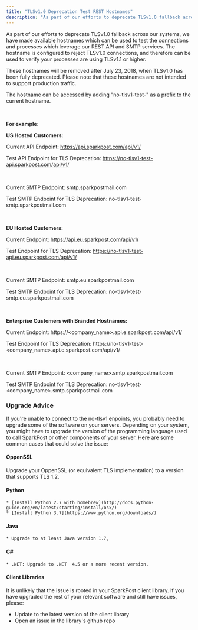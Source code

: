 ```yaml
---
title: "TLSv1.0 Deprecation Test REST Hostnames"
description: "As part of our efforts to deprecate TLSv1.0 fallback across our systems, we have made available hostnames which can be used to test the connections and processes which leverage our REST API. The hostname is configured to reject TLSv1.0 connections, and therefore can be used to verify your processes are using TLSv1.1 or higher."
---
```


As part of our efforts to deprecate TLSv1.0 fallback across our systems,
we have made available hostnames which can be used to test the connections
and processes which leverage our REST API and SMTP services.
The hostname is configured to reject TLSv1.0 connections,
and therefore can be used to verify your processes are using TLSv1.1 or higher.

These hostnames will be removed after July 23, 2018, when TLSv1.0 has been fully deprecated.
Please note that these hostnames are not intended to support production traffic.

The hostname can be accessed by adding "no-tlsv1-test-" as a prefix to the current hostname.

<br/>

**For example:**


**US Hosted Customers:**

Current API Endpoint: https://api.sparkpost.com/api/v1/

Test API Endpoint for TLS Deprecation: https://no-tlsv1-test-api.sparkpost.com/api/v1/

<br>

Current SMTP Endpoint:  smtp.sparkpostmail.com

Test SMTP Endpoint for TLS Deprecation:  no-tlsv1-test-smtp.sparkpostmail.com

<br>

**EU Hosted Customers:**

Current Endpoint: https://api.eu.sparkpost.com/api/v1/

Test Endpoint for TLS Deprecation: https://no-tlsv1-test-api.eu.sparkpost.com/api/v1/

<br>

Current SMTP Endpoint:  smtp.eu.sparkpostmail.com

Test SMTP Endpoint for TLS Deprecation:  no-tlsv1-test-smtp.eu.sparkpostmail.com

<br>

**Enterprise Customers with Branded Hostnames:**

Current Endpoint: https://<company_name>.api.e.sparkpost.com/api/v1/

Test Endpoint for TLS Deprecation: https://no-tlsv1-test-<company_name>.api.e.sparkpost.com/api/v1/

<br>

Current SMTP Endpoint:  <company_name>.smtp.sparkpostmail.com

Test SMTP Endpoint for TLS Deprecation:  no-tlsv1-test-<company_name>.smtp.sparkpostmail.com

### Upgrade Advice

If you're unable to connect to the no-tlsv1 enpoints, you probably need to upgrade some of the software on your servers.
Depending on your system, you might have to upgrade the version of the programming language used to call SparkPost or other components of your server.
Here are some common cases that could solve the issue:

#### OppenSSL
Upgrade your OppenSSL (or equivalent TLS implementation) to a version that supports TLS 1.2.

#### Python
    * [Install Python 2.7 with homebrew](http://docs.python-guide.org/en/latest/starting/install/osx/)
    * [Install Python 3.7](https://www.python.org/downloads/)

#### Java
    * Upgrade to at least Java version 1.7,

#### C#
    * .NET: Upgrade to .NET  4.5 or a more recent version.

#### Client Libraries
It is unlikely that the issue is rooted in your SparkPost client library.
If you have upgraded the rest of your relevant software and still have issues, please:
* Update to the latest version of the client library
* Open an issue in the library's github repo
